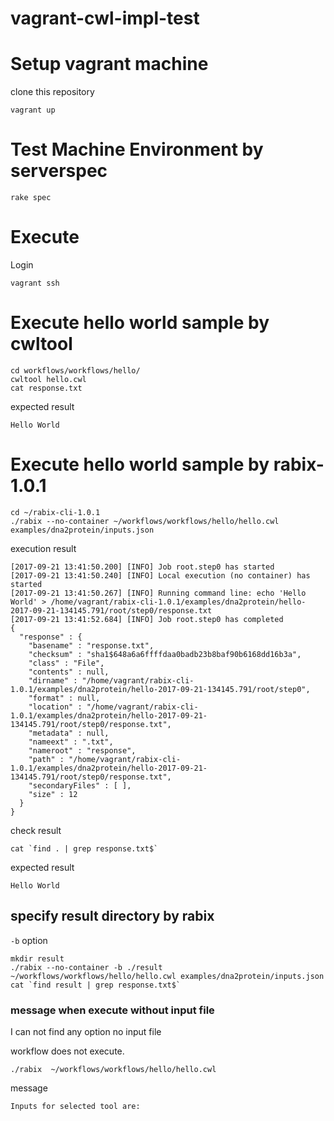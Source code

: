 # vagrant-cwl-impl-test

# Setup vagrant machine

clone this repository

```
vagrant up
```

# Test Machine Environment by serverspec

```
rake spec
```

# Execute

Login

```
vagrant ssh
```

# Execute hello world sample by cwltool

```
cd workflows/workflows/hello/
cwltool hello.cwl
cat response.txt
```

expected result

```
Hello World
```

# Execute hello world sample by rabix-1.0.1

```
cd ~/rabix-cli-1.0.1
./rabix --no-container ~/workflows/workflows/hello/hello.cwl examples/dna2protein/inputs.json
```

execution result

```
[2017-09-21 13:41:50.200] [INFO] Job root.step0 has started
[2017-09-21 13:41:50.240] [INFO] Local execution (no container) has started
[2017-09-21 13:41:50.267] [INFO] Running command line: echo 'Hello World' > /home/vagrant/rabix-cli-1.0.1/examples/dna2protein/hello-2017-09-21-134145.791/root/step0/response.txt
[2017-09-21 13:41:52.684] [INFO] Job root.step0 has completed
{
  "response" : {
    "basename" : "response.txt",
    "checksum" : "sha1$648a6a6ffffdaa0badb23b8baf90b6168dd16b3a",
    "class" : "File",
    "contents" : null,
    "dirname" : "/home/vagrant/rabix-cli-1.0.1/examples/dna2protein/hello-2017-09-21-134145.791/root/step0",
    "format" : null,
    "location" : "/home/vagrant/rabix-cli-1.0.1/examples/dna2protein/hello-2017-09-21-134145.791/root/step0/response.txt",
    "metadata" : null,
    "nameext" : ".txt",
    "nameroot" : "response",
    "path" : "/home/vagrant/rabix-cli-1.0.1/examples/dna2protein/hello-2017-09-21-134145.791/root/step0/response.txt",
    "secondaryFiles" : [ ],
    "size" : 12
  }
}
```

check result

```
cat `find . | grep response.txt$`
```

expected result

```
Hello World
```

## specify result directory by rabix

`-b` option

```
mkdir result
./rabix --no-container -b ./result ~/workflows/workflows/hello/hello.cwl examples/dna2protein/inputs.json
cat `find result | grep response.txt$`
```


### message when execute without input file

I can not find any option no input file

workflow does not execute.

```
./rabix  ~/workflows/workflows/hello/hello.cwl
```

message

```
Inputs for selected tool are:
```
